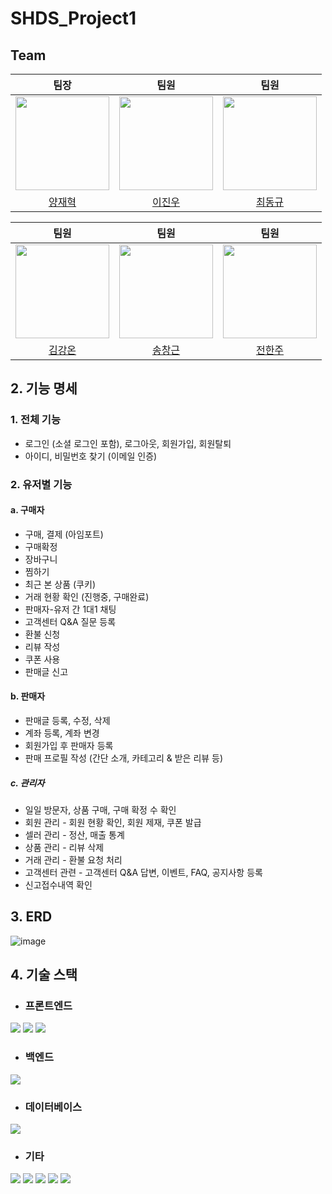 # SHDS_Project1

## Team
| 팀장 | 팀원 | 팀원 |
|:-:|:-:|:-:|
| <img src="https://avatars.githubusercontent.com/u/107400911?v=4" width="150" height="150"/> | <img src="https://avatars.githubusercontent.com/u/76528931?v=4" width="150" height="150"/> | <img src="https://avatars.githubusercontent.com/u/39136303?v=4" width="150" height="150"/> |
| [양재혁](https://github.com/Akkapda) | [이진우](https://github.com/dlehgus97) | [최동규](https://github.com/dongdongchoi) |

| 팀원 | 팀원 | 팀원 |
|:-:|:-:|:-:|
| <img src="https://avatars.githubusercontent.com/u/128129450?v=4" width="150" height="150"/> | <img src="https://avatars.githubusercontent.com/u/47552691?v=4" width="150" height="150"/> | <img src="https://avatars.githubusercontent.com/u/142489569?v=4" width="150" height="150"/> |
| [김강온](https://github.com/kimgo816) | [송창근](https://github.com/david8943) | [전한주](https://github.com/hanjucoding) |


## 2. 기능 명세

### 1. 전체 기능
- 로그인 (소셜 로그인 포함), 로그아웃, 회원가입, 회원탈퇴
- 아이디, 비밀번호 찾기 (이메일 인증)

### 2. 유저별 기능
#### a. 구매자
- 구매, 결제 (아임포트)
- 구매확정
- 장바구니
- 찜하기
- 최근 본 상품 (쿠키)
- 거래 현황 확인 (진행중, 구매완료)
- 판매자-유저 간 1대1 채팅
- 고객센터 Q&A 질문 등록
- 환불 신청
- 리뷰 작성​
- 쿠폰 사용
- 판매글 신고
#### b. 판매자
- 판매글 등록, 수정, 삭제
- 계좌 등록, 계좌 변경
- 회원가입 후 판매자 등록
- 판매 프로필 작성 (간단 소개, 카테고리 & 받은 리뷰 등)
##### c. 관리자
- 일일 방문자, 상품 구매, 구매 확정 수 확인
- 회원 관리 - 회원 현황 확인, 회원 제재, 쿠폰 발급
- 셀러 관리 - 정산, 매출 통계
- 상품 관리 - 리뷰 삭제
- 거래 관리 - 환불 요청 처리
- 고객센터 관련 - 고객센터 Q&A 답변, 이벤트, FAQ, 공지사항 등록
- 신고접수내역 확인

## 3. ERD
![image](https://github.com/dlehgus97/SHDS_Project1/assets/47552691/9a18b028-43a5-4c3a-a90a-42640fee9e46)

## 4. 기술 스택
- ### 프론트엔드
<img src="https://img.shields.io/badge/html5-E34F26?style=for-the-badge&logo=html5&logoColor=white"> <img src="https://img.shields.io/badge/css-1572B6?style=for-the-badge&logo=css3&logoColor=white"> <img src="https://img.shields.io/badge/javascript-F7DF1E?style=for-the-badge&logo=javascript&logoColor=black">

- ### 백엔드
<img src="https://img.shields.io/badge/java-007396?style=for-the-badge&logo=java&logoColor=white">

- ### 데이터베이스
<img src="https://img.shields.io/badge/mysql-4479A1?style=for-the-badge&logo=mysql&logoColor=white">

- ### 기타
<img src="https://img.shields.io/badge/jquery-0769AD?style=for-the-badge&logo=jquery&logoColor=white"> <img src="https://img.shields.io/badge/spring-6DB33F?style=for-the-badge&logo=spring&logoColor=white"> <img src="https://img.shields.io/badge/bootstrap-7952B3?style=for-the-badge&logo=bootstrap&logoColor=white"> <img src="https://img.shields.io/badge/github-181717?style=for-the-badge&logo=github&logoColor=white"> <img src="https://img.shields.io/badge/git-F05032?style=for-the-badge&logo=git&logoColor=white">
